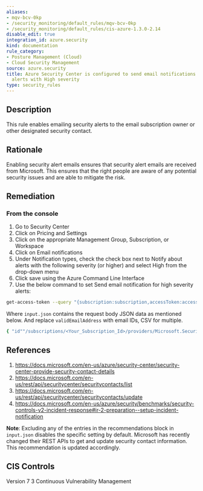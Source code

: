 ```yaml
---
aliases:
- mqv-bcv-0kp
- /security_monitoring/default_rules/mqv-bcv-0kp
- /security_monitoring/default_rules/cis-azure-1.3.0-2.14
disable_edit: true
integration_id: azure.security
kind: documentation
rule_category:
- Posture Management (Cloud)
- Cloud Security Management
source: azure.security
title: Azure Security Center is configured to send email notifications about security
  alerts with High severity
type: security_rules
---
```


## Description

This rule enables emailing security alerts to the email subscription owner or other designated security contact.

## Rationale

Enabling security alert emails ensures that security alert emails are received from Microsoft. This ensures that the right people are aware of any potential security issues and are able to mitigate the risk.

## Remediation

### From the console

1. Go to Security Center
2. Click on Pricing and Settings
3. Click on the appropriate Management Group, Subscription, or Workspace
4. Click on Email notifications
5. Under Notification types, check the check box next to Notify about alerts with the following severity (or higher) and select High from the drop-down menu
6. Click save using the Azure Command Line Interface
7. Use the below command to set Send email notification for high severity alerts:

  ```bash
  get-access-token --query "{subscription:subscription,accessToken:accessToken}" --out tsv | xargs -L1 bash -c ''curl -X PUT -H "AuthorizationBearer $1" -H "Content-Typeapplication/json" https://management.azure.com/subscriptions/$0/providers/Microsoft.Security/securityContacts/default1?api-version=2017-08-01-preview -d@"input.json"
  ```

  Where `input.json` contains the request body JSON data as mentioned below. And replace `validEmailAddress` with email IDs, CSV for multiple.

  ```bash
  { "id""/subscriptions/<Your_Subscription_Id>/providers/Microsoft.Security/securityContacts/default1", "name""default1", "type""Microsoft.Security/securityContacts", "properties"{ "email""<validEmailAddress>", "alertNotifications""On", "alertsToAdmins""On" } }
  ```

## References

1. https://docs.microsoft.com/en-us/azure/security-center/security-center-provide-security-contact-details
2. https://docs.microsoft.com/en-us/rest/api/securitycenter/securitycontacts/list
3. https://docs.microsoft.com/en-us/rest/api/securitycenter/securitycontacts/update
4. https://docs.microsoft.com/en-us/azure/security/benchmarks/security-controls-v2-incident-response#ir-2-preparation--setup-incident-notification

**Note**: Excluding any of the entries in the recommendations block in `input.json` disables the specific setting by default. Microsoft has recently changed their REST APIs to get and update security contact information. This recommendation is updated accordingly.

## CIS Controls

Version 7 3 Continuous Vulnerability Management
